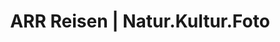 ---
title: "ARR Reisen | Natur.Kultur.Foto"
url: /mautern-an-der-donau/arr-reisen-natur-kultur-foto/
shop: Reisebüro
---